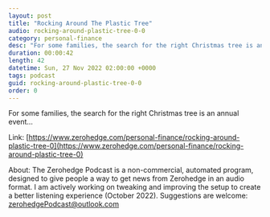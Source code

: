 ```yaml
---
layout: post
title: "Rocking Around The Plastic Tree"
audio: rocking-around-plastic-tree-0-0
category: personal-finance
desc: "For some families, the search for the right Christmas tree is an annual event..."
duration: 00:00:42
length: 42
datetime: Sun, 27 Nov 2022 02:00:00 +0000
tags: podcast
guid: rocking-around-plastic-tree-0-0
order: 0
---
```

For some families, the search for the right Christmas tree is an annual event...

Link: [https://www.zerohedge.com/personal-finance/rocking-around-plastic-tree-0](https://www.zerohedge.com/personal-finance/rocking-around-plastic-tree-0)

About: The Zerohedge Podcast is a non-commercial, automated program, designed to give people a way to get news from Zerohedge in an audio format.  I am actively working on tweaking and improving the setup to create a better listening experience (October 2022).  Suggestions are welcome: [zerohedgePodcast@outlook.com](mailto:zerohedgePodcast@outlook.com)